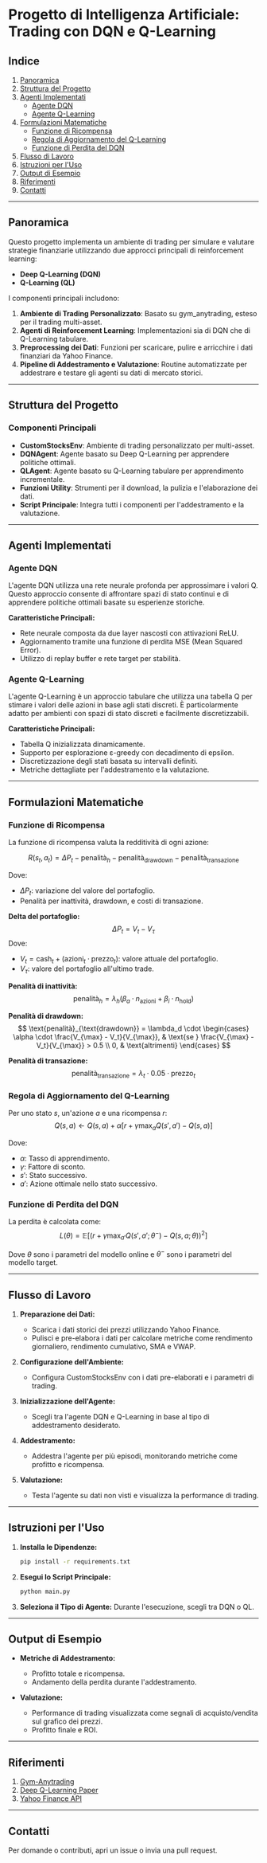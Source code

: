 ﻿# **Progetto di Intelligenza Artificiale: Trading con DQN e Q-Learning**

## **Indice**

1. [Panoramica](#panoramica)
2. [Struttura del Progetto](#struttura-del-progetto)
3. [Agenti Implementati](#agenti-implementati)
   - [Agente DQN](#agente-dqn)
   - [Agente Q-Learning](#agente-q-learning)
4. [Formulazioni Matematiche](#formulazioni-matematiche)
   - [Funzione di Ricompensa](#funzione-di-ricompensa)
   - [Regola di Aggiornamento del Q-Learning](#regola-di-aggiornamento-del-q-learning)
   - [Funzione di Perdita del DQN](#funzione-di-perdita-del-dqn)
5. [Flusso di Lavoro](#flusso-di-lavoro)
6. [Istruzioni per l'Uso](#istruzioni-per-luso)
7. [Output di Esempio](#output-di-esempio)
8. [Riferimenti](#riferimenti)
9. [Contatti](#contatti)

---

## **Panoramica**

Questo progetto implementa un ambiente di trading per simulare e valutare strategie finanziarie utilizzando due approcci principali di reinforcement learning:

- **Deep Q-Learning (DQN)**
- **Q-Learning (QL)**

I componenti principali includono:

1. **Ambiente di Trading Personalizzato**: Basato su gym_anytrading, esteso per il trading multi-asset.
2. **Agenti di Reinforcement Learning**: Implementazioni sia di DQN che di Q-Learning tabulare.
3. **Preprocessing dei Dati**: Funzioni per scaricare, pulire e arricchire i dati finanziari da Yahoo Finance.
4. **Pipeline di Addestramento e Valutazione**: Routine automatizzate per addestrare e testare gli agenti su dati di mercato storici.

---

## **Struttura del Progetto**

### **Componenti Principali**

- **CustomStocksEnv**: Ambiente di trading personalizzato per multi-asset.
- **DQNAgent**: Agente basato su Deep Q-Learning per apprendere politiche ottimali.
- **QLAgent**: Agente basato su Q-Learning tabulare per apprendimento incrementale.
- **Funzioni Utility**: Strumenti per il download, la pulizia e l'elaborazione dei dati.
- **Script Principale**: Integra tutti i componenti per l'addestramento e la valutazione.

---

## **Agenti Implementati**

### **Agente DQN**
L'agente DQN utilizza una rete neurale profonda per approssimare i valori Q. Questo approccio consente di affrontare spazi di stato continui e di apprendere politiche ottimali basate su esperienze storiche.

**Caratteristiche Principali:**
- Rete neurale composta da due layer nascosti con attivazioni ReLU.
- Aggiornamento tramite una funzione di perdita MSE (Mean Squared Error).
- Utilizzo di replay buffer e rete target per stabilità.

### **Agente Q-Learning**
L'agente Q-Learning è un approccio tabulare che utilizza una tabella Q per stimare i valori delle azioni in base agli stati discreti. È particolarmente adatto per ambienti con spazi di stato discreti e facilmente discretizzabili.

**Caratteristiche Principali:**
- Tabella Q inizializzata dinamicamente.
- Supporto per esplorazione ε-greedy con decadimento di epsilon.
- Discretizzazione degli stati basata su intervalli definiti.
- Metriche dettagliate per l'addestramento e la valutazione.

---

## **Formulazioni Matematiche**

### **Funzione di Ricompensa**

La funzione di ricompensa valuta la redditività di ogni azione:

$$R(s_t, a_t) = \Delta P_t - \text{penalit\`a}_h - \text{penalit\`a}_{\text{drawdown}} - \text{penalit\`a}_{\text{transazione}}$$

Dove:
- $\Delta P_t$: variazione del valore del portafoglio.
- Penalità per inattività, drawdown, e costi di transazione.

**Delta del portafoglio:**
$$\Delta P_t = V_t - V_{\tau}$$
Dove:
- $V_t = \text{cash}_t + (\text{azioni}_t \cdot \text{prezzo}_t)$: valore attuale del portafoglio.
- $V_{\tau}$: valore del portafoglio all'ultimo trade.

**Penalità di inattività:**
$$
\text{penalità}_h = \lambda_h (\beta_a \cdot n_{\text{azioni}} + \beta_i \cdot n_{\text{hold}})
$$

**Penalità di drawdown:**
$$
\text{penalità}_{\text{drawdown}} = \lambda_d \cdot 
\begin{cases} 
\alpha \cdot \frac{V_{\max} - V_t}{V_{\max}}, & \text{se } \frac{V_{\max} - V_t}{V_{\max}} > 0.5 \\ 
0, & \text{altrimenti}
\end{cases}
$$

**Penalità di transazione:**
$$\text{penalit\`a}_{\text{transazione}} = \lambda_t \cdot 0.05 \cdot \text{prezzo}_t$$

### **Regola di Aggiornamento del Q-Learning**

Per uno stato $s$, un'azione $a$ e una ricompensa $r$:
$$Q(s, a) \leftarrow Q(s, a) + \alpha \left[ r + \gamma \max_a Q(s', a') - Q(s, a) \right]$$

Dove:
- $\alpha$: Tasso di apprendimento.
- $\gamma$: Fattore di sconto.
- $s'$: Stato successivo.
- $a'$: Azione ottimale nello stato successivo.

### **Funzione di Perdita del DQN**

La perdita è calcolata come:
$$L(\theta) = \mathbb{E}\left[ \left( r + \gamma \max_{a'} Q(s', a'; \theta^-) - Q(s, a; \theta) \right)^2 \right]$$

Dove $\theta$ sono i parametri del modello online e $\theta^-$ sono i parametri del modello target.

---

## **Flusso di Lavoro**

1. **Preparazione dei Dati:**
   - Scarica i dati storici dei prezzi utilizzando Yahoo Finance.
   - Pulisci e pre-elabora i dati per calcolare metriche come rendimento giornaliero, rendimento cumulativo, SMA e VWAP.

2. **Configurazione dell'Ambiente:**
   - Configura CustomStocksEnv con i dati pre-elaborati e i parametri di trading.

3. **Inizializzazione dell'Agente:**
   - Scegli tra l'agente DQN e Q-Learning in base al tipo di addestramento desiderato.

4. **Addestramento:**
   - Addestra l'agente per più episodi, monitorando metriche come profitto e ricompensa.

5. **Valutazione:**
   - Testa l'agente su dati non visti e visualizza la performance di trading.

---

## **Istruzioni per l'Uso**

1. **Installa le Dipendenze:**
   ```bash
   pip install -r requirements.txt
   ```

2. **Esegui lo Script Principale:**
   ```bash
   python main.py
   ```

3. **Seleziona il Tipo di Agente:**
   Durante l'esecuzione, scegli tra DQN o QL.

---

## **Output di Esempio**

- **Metriche di Addestramento:**
  - Profitto totale e ricompensa.
  - Andamento della perdita durante l'addestramento.

- **Valutazione:**
  - Performance di trading visualizzata come segnali di acquisto/vendita sul grafico dei prezzi.
  - Profitto finale e ROI.

---

## **Riferimenti**

1. [Gym-Anytrading](https://github.com/AminHP/gym-anytrading)
2. [Deep Q-Learning Paper](https://arxiv.org/abs/1312.5602)
3. [Yahoo Finance API](https://pypi.org/project/yfinance/)

---

## **Contatti**

Per domande o contributi, apri un issue o invia una pull request.

